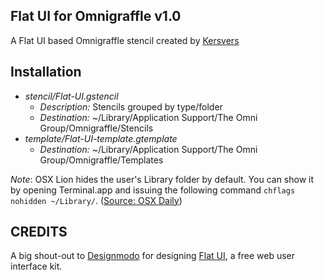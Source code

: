 Flat UI for Omnigraffle v1.0
------------
A Flat UI based Omnigraffle stencil created by [Kersvers](http://krsvrs.nl)

Installation
------------

* *stencil/Flat-UI.gstencil*
  * _Description:_ Stencils grouped by type/folder
  * _Destination:_ ~/Library/Application Support/The Omni Group/Omnigraffle/Stencils
* *template/Flat-UI-template.gtemplate*
  * _Destination:_ ~/Library/Application Support/The Omni Group/Omnigraffle/Templates

*Note*: OSX Lion hides the user's Library folder by default. You can show it by opening Terminal.app and issuing the following command `chflags nohidden ~/Library/`. ([Source: OSX Daily](http://osxdaily.com/2011/07/22/access-user-library-folder-in-os-x-lion/))

CREDITS
-------

A big shout-out to [Designmodo](http://designmodo.com) for designing [Flat UI](http://designmodo.github.com/Flat-UI/), a free web user interface kit.